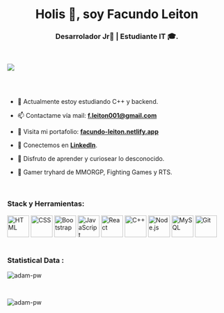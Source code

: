 <h1 align="center">Holis 👋, soy Facundo Leiton</h1>
<h3 align="center">Desarrolador Jr🌟 | Estudiante IT 🎓.</h3>

<br>

<img style="display: block;
  max-width: 100%;
  height: auto;
  margin: auto;
  float: none!important;" align="center" src="https://i.giphy.com/media/v1.Y2lkPTc5MGI3NjExcnc0aWFuNmJmYXp0NjJzaXQ3a3Z3emlnM3AxdzRuOWo1ZTVzc2dvYSZlcD12MV9pbnRlcm5hbF9naWZfYnlfaWQmY3Q9Zw/etUkfy7BaMYwsGglSG/giphy.gif">

<br>
<br>

- 🌱 Actualmente estoy estudiando C++ y backend.

- 📫 Contactame vía mail: **f.leiton001@gmail.com**

- 💼 Visita mi portafolio: **[facundo-leiton.netlify.app](https://facundo-leiton.netlify.app/)**

- 🔗 Conectemos en **[LinkedIn](https://www.linkedin.com/in/facundo-leit%C3%B3n/)**.

- 👀 Disfruto de aprender y curiosear lo desconocido.

- 👾 Gamer tryhard de MMORGP, Fighting Games y RTS.


<br>



<h3 align="left">Stack y Herramientas:</h3>

<div >
	<img width="50" src="https://user-images.githubusercontent.com/25181517/192158954-f88b5814-d510-4564-b285-dff7d6400dad.png" alt="HTML" title="HTML"/>
	<img width="50" src="https://user-images.githubusercontent.com/25181517/183898674-75a4a1b1-f960-4ea9-abcb-637170a00a75.png" alt="CSS" title="CSS"/>
	<img width="50" src="https://user-images.githubusercontent.com/25181517/183898054-b3d693d4-dafb-4808-a509-bab54cf5de34.png" alt="Bootstrap" title="Bootstrap"/>
	<img width="50" src="https://user-images.githubusercontent.com/25181517/117447155-6a868a00-af3d-11eb-9cfe-245df15c9f3f.png" alt="JavaScript" title="JavaScript"/>
	<img width="50" src="https://user-images.githubusercontent.com/25181517/183897015-94a058a6-b86e-4e42-a37f-bf92061753e5.png" alt="React" title="React"/>
	<img width="50" src="https://user-images.githubusercontent.com/25181517/192106073-90fffafe-3562-4ff9-a37e-c77a2da0ff58.png" alt="C++" title="C++"/>
	<img width="50" src="https://user-images.githubusercontent.com/25181517/183568594-85e280a7-0d7e-4d1a-9028-c8c2209e073c.png" alt="Node.js" title="Node.js"/>
	<img width="50" src="https://user-images.githubusercontent.com/25181517/183896128-ec99105a-ec1a-4d85-b08b-1aa1620b2046.png" alt="MySQL" title="MySQL"/>
	<img width="50" src="https://user-images.githubusercontent.com/25181517/192108372-f71d70ac-7ae6-4c0d-8395-51d8870c2ef0.png" alt="Git" title="Git"/>
</div>


<br>

<h3>Statistical Data :</h3>
<p><img align="center"
    src="https://github-readme-stats.vercel.app/api/top-langs?username=Lvx4ry&show_icons=true&locale=en&bg_color=0d1117&text_color=ffffff&layout=compact"
    alt="adam-pw" 
    bg_color=#808080/></p>

<br>


<p><img align="center" src="https://github-readme-streak-stats.herokuapp.com/?user=Lvx4ry&theme=dark&background=0d1117&date_format=M%20j%5B%2C%20Y%5D" alt="adam-pw" /></p>
      

